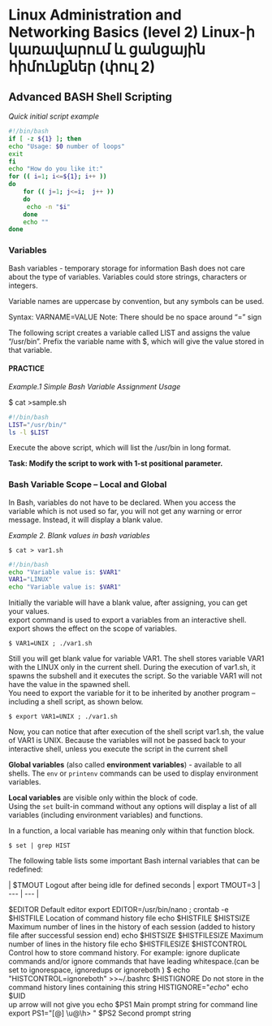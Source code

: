 # Linux Administration and Networking Basics (level 2) Linux-ի կառավարում և ցանցային հիմունքներ (փուլ 2)



##  Advanced BASH Shell Scripting


*Quick initial script example*

```bash
#!/bin/bash
if [ -z ${1} ]; then
echo "Usage: $0 number of loops"
exit
fi
echo "How do you like it:"
for (( i=1; i<=${1}; i++ ))
do
    for (( j=1; j<=i;  j++ ))
    do
     echo -n "$i"
    done
    echo ""
done
```

### Variables
Bash variables - temporary storage for information
Bash does not care about the type of variables. 
Variables could store strings, characters or integers. 

Variable names are uppercase by convention, but any symbols can be used.

Syntax:
VARNAME=VALUE
Note: There should be no space around “=” sign 

The following script creates a variable called LIST and assigns the value “/usr/bin”. 
Prefix the variable name with $, which will give the value stored in that variable.

#### PRACTICE

*Example.1 Simple Bash Variable Assignment Usage*

$ cat  >sample.sh

```bash
#!/bin/bash
LIST="/usr/bin/"
ls -l $LIST
```

Execute the above script, which will list the /usr/bin in long format.

**Task: Modify the script to work with 1-st positional parameter.**

### Bash Variable Scope – Local and Global 

In Bash, variables do not have to be declared. When you access the variable which is not used so far, 
you will not get any warning or error message. Instead, it will display a blank value. 

*Example 2. Blank values in bash variables* 

`$ cat > var1.sh`

```bash
#!/bin/bash 
echo "Variable value is: $VAR1" 
VAR1="LINUX" 
echo "Variable value is: $VAR1" 
```

Initially the variable will have a blank value, after assigning, you can get your values.  
export command is used to export a variables from an interactive shell.  
export shows the effect on the scope of variables. 

`$ VAR1=UNIX ; ./var1.sh`

 
Still you will get blank value for variable VAR1. The shell stores variable VAR1 with the LINUX only in 
the current shell. During the execution of var1.sh, it spawns the subshell and it executes the script. So 
the variable VAR1 will not have the value in the spawned shell.  
You need to export the variable for it to be inherited by another program – including a shell script, as 
shown below. 

`$ export VAR1=UNIX ; ./var1.sh `

Now, you can notice that after execution of the shell script var1.sh, the value of VAR1 is UNIX. Because 
the variables will not be passed back to your interactive shell, unless you execute the script in the 
current shell 


**Global variables** (also called **environment variables**) - available to all shells. 
The `env` or `printenv` commands can be used to display environment variables. 

**Local variables** are visible only within the block of code.  
Using the `set` built-in command without any options will display a list of all variables 
(including environment variables) and functions.  

In a function, a local variable has meaning only within that function block. 

`$ set | grep HIST` 

The following table lists some important Bash internal variables that can be redefined:  

| $TMOUT Logout after being idle for defined seconds | 
export TMOUT=3 
| --- | --- |

$EDITOR Default editor 
export EDITOR=/usr/bin/nano ; crontab -e 
$HISTFILE Location of command history file 
echo $HISTFILE 
$HISTSIZE Maximum number of lines in the history of each session 
(added to history file after successful session end) 
echo $HISTSIZE 
$HISTFILESIZE Maximum number of lines in the history file 
echo $HISTFILESIZE 
$HISTCONTROL Control how to store command history. For example: ignore duplicate commands 
and/or ignore commands that have leading whitespace.(can be set to 
ignorespace, ignoredups or ignoreboth ) 
$ echo "HISTCONTROL=ignoreboth" >>~/.bashrc 
$HISTIGNORE Do not store in the command history lines containing this string 
HISTIGNORE="*echo*" 
echo $UID   
up arrow will not give you echo 
$PS1 Main prompt string for command line 
export PS1="[\@] \u@\h> " 
$PS2 Second prompt string 